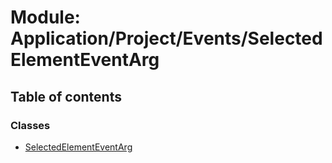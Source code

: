 # Module: Application/Project/Events/SelectedElementEventArg

## Table of contents

### Classes

- [SelectedElementEventArg](../wiki/Application.Project.Events.SelectedElementEventArg.SelectedElementEventArg)
